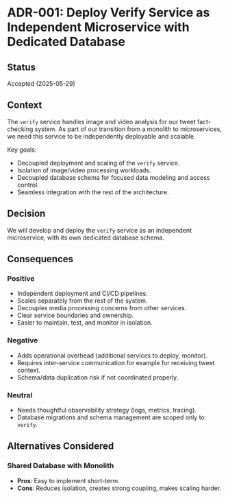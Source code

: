 # ADR-001: Deploy Verify Service as Independent Microservice with Dedicated Database

## Status
Accepted (2025-05-29)

## Context
The `verify` service handles image and video analysis for our tweet fact-checking system. As part of our transition from a monolith to microservices, we need this service to be independently deployable and scalable.

Key goals:
- Decoupled deployment and scaling of the `verify` service.
- Isolation of image/video processing workloads.
- Decoupled database schema for focused data modeling and access control.
- Seamless integration with the rest of the architecture.

## Decision
We will develop and deploy the `verify` service as an independent microservice, with its own dedicated database schema.

## Consequences

### Positive
- Independent deployment and CI/CD pipelines.
- Scales separately from the rest of the system.
- Decouples media processing concerns from other services.
- Clear service boundaries and ownership.
- Easier to maintain, test, and monitor in isolation.

### Negative
- Adds operational overhead (additional services to deploy, monitor).
- Requires inter-service communication for example for receiving tweet context.
- Schema/data duplication risk if not coordinated properly.

### Neutral
- Needs thoughtful observability strategy (logs, metrics, tracing).
- Database migrations and schema management are scoped only to `verify`.

## Alternatives Considered

### Shared Database with Monolith
- **Pros**: Easy to implement short-term.
- **Cons**: Reduces isolation, creates strong coupling, makes scaling harder.



